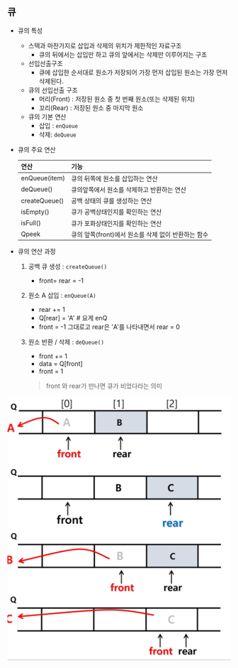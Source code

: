 ## 큐

* 큐의 특성
  
  * 스택과 마찬가지로 삽입과 삭제의 위치가 제한적인 자료구조
    * 큐의 뒤에서는 삽입만 하고 큐의 앞에서는 삭제만 이루어지는 구조
  * 선입선출구조
    * 큐에 삽입한 순서대로 원소가 저장되어 가장 먼저 삽입된 원소는 가장 먼저 삭제된다.
  * 큐의 선입선출 구조
    * 머리(Front) : 저장된 원소 중 첫 번째 원소(또는 삭제된 위치)
    * 꼬리(Rear) : 저장된 원소 중 마지막 원소
  * 큐의 기본 연산
    * 삽입 : `enQueue`
    * 삭제: `deQueue`

* 큐의 주요 연산
  
  | 연산            | 기능                               |
  | ------------- | -------------------------------- |
  | enQueue(item) | 큐의 뒤쪽에 원소를 삽입하는 연산               |
  | deQueue()     | 큐의앞쪽에서 원소를 삭제하고 반환하는 연산          |
  | createQueue() | 공백 상태의 큐를 생성하는 연산                |
  | isEmpty()     | 큐가 공백상태인지를 확인하는 연산               |
  | isFull()      | 큐가 포화상태인지를 확인하는 연산               |
  | Qpeek         | 큐의 앞쪽(front)에서 원소를 삭제 없이 반환하는 함수 |
+ 큐의 연산 과정
  
  1) 공백 큐 생성 : `createQueue()`
     
     * front=  rear = -1
  
  2) 원소 A 삽입 : `enQueue(A)`
     
     * rear += 1
     * Q[rear] = 'A' # 요게 enQ
     * front = -1 그대로고 rear은 'A'를 나타내면서 rear = 0
  3. 원소 반환 / 삭제 : `deQueue()`
     
     * front += 1
     * data = Q[front]
     * front = 1 
     
     > front 와 rear가 만나면 큐가 비었다라는 의미

![image-20211213152511895](01_큐.assets/image-20211213152511895.png)